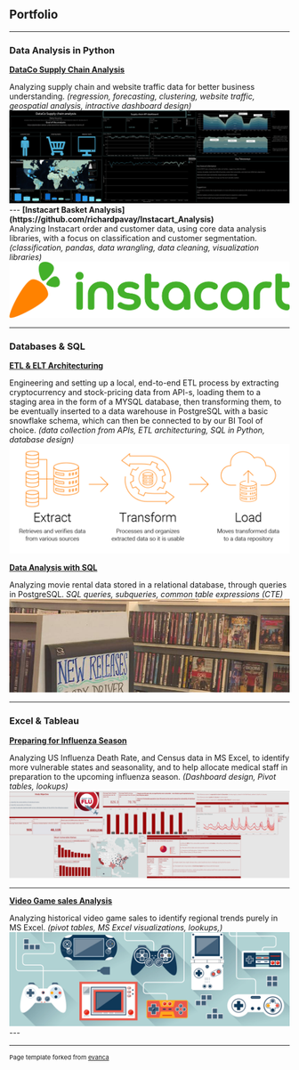 ## Portfolio

---

### Data Analysis in Python

<b>[DataCo Supply Chain Analysis](https://github.com/richardpavay/DataCo-Supply-Chain-Analysis)</b>
<div>
  Analyzing supply chain and website traffic data for better business understanding. <i>(regression, forecasting, clustering, website traffic, geospatial analysis, intractive dashboard design)</i>
<div><a href="https://public.tableau.com/app/profile/p.vay.rich.rd/viz/DataCoSupplychainAnalysisstory/Finalprojectstory" target="blank"><img src="images/DataCo Montage.bmp?raw=true"/></a></div>
</div>
---
<b>[Instacart Basket Analysis](https://github.com/richardpavay/Instacart_Analysis)</b>
<div>Analyzing Instacart order and customer data, using core data analysis libraries, with a focus on classification and customer segmentation. <i>(classification, pandas, data wrangling, data cleaning, visualization libraries)</i></div>
<a href="https://github.com/richardpavay/Instacart_Analysis" target="blank"><img src="images/instacart logo.png?raw=true"/></a>

---
### Databases & SQL

<b>[ETL & ELT Architecturing](https://github.com/richardpavay/ETL_project)</b>
<div>Engineering and setting up a local, end-to-end ETL process by extracting cryptocurrency and stock-pricing data from API-s, loading them to a staging area in the form of a MYSQL database, then transforming them, to be eventually inserted to a data warehouse in PostgreSQL with a basic snowflake schema, which can then be connected to by our BI Tool of choice. <i>(data collection from APIs, ETL architecturing, SQL in Python, database design)</i></div>
<a href = "https://github.com/richardpavay/ETL_project" target="blank"><img src="images/etl_logo.png?raw=true"/></a>

<b>[Data Analysis with SQL](https://github.com/richardpavay/Rockbuster_SQL_project)</b>
<div>Analyzing movie rental data stored in a relational database, through queries in PostgreSQL. <i>SQL queries, subqueries, common table expressions (CTE)</i></div>
<a href="https://github.com/richardpavay/Rockbuster_SQL_project" target="blank"><img src="images/movies.jpg?raw=true"/></a>

---

### Excel & Tableau

<b>[Preparing for Influenza Season](https://github.com/richardpavay/ETL_project)</b>
<div>
  Analyzing US Influenza Death Rate, and Census data in MS Excel, to identify more vulnerable states and seasonality, and to help allocate medical staff in preparation to the upcoming influenza season. <i>(Dashboard design, Pivot tables, lookups)</i>
<a href="https://public.tableau.com/app/profile/p.vay.rich.rd/viz/FinalProjectStory_16788979106880/Fluprojectstoryboard" target="blank"><img src="images/Flu Montage.bmp?raw=true"/></a>

</div>

---

<b>[Video Game sales Analysis](https://github.com/richardpavay/GameCo-sales-analysis)</b>
<div>Analyzing historical video game sales to identify regional trends purely in MS Excel. <i>(pivot tables, MS Excel visualizations, lookups,)</i></div>
<a href="https://github.com/richardpavay/GameCo-sales-analysis" target="blank"><img src="images/game.jpg?raw=true"/></a>
---


---
<p style="font-size:11px">Page template forked from <a href="https://github.com/evanca/quick-portfolio">evanca</a></p>
<!-- Remove above link if you don't want to attibute -->

